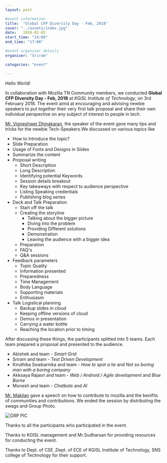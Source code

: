 ```yaml
---
layout: post

#event information
title:  "Global CFP Diversity Day - Feb, 2018"
cover: "../assets/index.jpg"
date:   2018-02-03
start_time: "14:00"
end_time: "17:00"

#event organiser details
organiser: "Sriram"

categories: "event"

---
```


Hello World!

In collaboration with Mozilla TN Community members, we conducted **Global CFP Diversity Day - Feb, 2018** at *KGiSL Institute of Technology*, on 3rd February 2018. The event aimd at encouraging and advising newbie speakers to put together their very first talk proposal and share their own individual perspective on any subject of interest to people in tech.

[Mr. Vigneshwer Dhinakaran](https://twitter.com/dvigneshwer), the speaker of the event gave many tips and tricks for the newbie Tech-Speakers.We discussed on various topics like

- How to Introduce the topic?
- Slide Preparation
- Usage of Fonts and Designs in Slides
- Summarize the content
- Proposal writing
  * Short Description
  * Long Description
  * Identifying potential Keywords
  * Session details breakout
  * Key takeaways with respect to audience perspective
  * Listing Speaking credentials
  * Publishing blog series
- Deck and Talk Preparation
  * Start off the talk
  * Creating the storyline
    * Talking about the bigger picture
    * Diving into the problem
    * Providing Different solutions
    * Demonstration
    * Leaving the audience with a bigger idea
  * Preparation
  * FAQ's
  * Q&A sessions
- Feedback parameters
  * Topic Quality
  * Information presented
  * Preparedness
  * Time Management
  * Body Language
  * Supporting materials
  * Enthusiasm
- Talk Logistical planning
  * Backup slides in cloud
  * Keeping offline versions of cloud
  * Demos in presentation
  * Carrying a water bottle
  * Reaching the location prior to timing
  
 After discussing these things, the participants splitted into 5 teams. Each team prepared a proposal and presented to the audience.
 - Abishek and team - *Smart Grid*
 - Sriram and team - *Test Driven Development*
 - Kiruthika Sowbarnika and team - *How to spot a lie* and *Not so boring man with a boring company*
 - Akksaya Rajasri and team - *Web / Android / Agile development* and *Blue Borne*
 - Monesh and team - *Chatbots* and *AI*
 
 [Mr. Makilan](https://twitter.com/selva_makilan) gave a speech on how to contribute to mozilla and the benifits of communities and contributions. We ended the session by distributing the swags and Group Photo.

![GRP PIC](../assets/grpphoto.jpg)
 
 Thanks to all the participants who participated in the event.
 
 Thanks to KGISL management and Mr.Sudharsan for providing resources for conducting the event.
 
 Thanks to Dept. of CSE ,Dept. of ECE of KGISL Institute of Technology, SNS college of Technology for their support.

